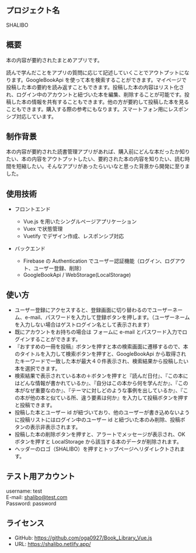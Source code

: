 ## プロジェクト名

SHALIBO

## 概要

本の内容が要約されたまとめアプリです。

読んで学んだことをアプリの質問に応じて記述していくことでアウトプットになります。GoogleBookApi を使って本を検索することができます。マイページで投稿した本の要約を読み返すこともできます。投稿した本の内容はリスト化され、ログイン中のアカウントと紐づいた本を編集、削除することが可能です。投稿した本の情報を共有することもできます。他の方が要約して投稿した本を見ることもできます。購入する際の参考にもなります。スマートフォン用にレスポンシブ対応しています。

## 制作背景

本の内容が要約された読書管理アプリがあれば、購入前にどんな本だったか知りたい、本の内容をアウトプットしたい、要約された本の内容を知りたい、読む時間を短縮したい。そんなアプリがあったらいいなと思った背景から開発に至りました。

## 使用技術

- フロントエンド

  - Vue.js を用いたシングルページアプリケーション
  - Vuex で状態管理
  - Vuetify でデザイン作成、レスポンシブ対応

- バックエンド
  - Firebase の Authentication でユーザー認証機能（ログイン、ログアウト、ユーザー登録、削除）
  - GoogleBookApi / WebStorage(LocalStorage)

## 使い方

- ユーザー登録にアクセスすると、登録画面に切り替わるのでユーザーネーム、e-mail、パスワードを入力して登録ボタンを押します。（ユーザーネームを入力しない場合はゲストログイン名として表示されます）
- 既にアカウントをお持ちの場合は フォームに e-mail とパスワード入力でログインすることができます。
- 『おすすめの一冊を投稿』ボタンを押すと本の検索画面に遷移するので、本のタイトルを入力して検索ボタンを押すと、GoogleBookApi から取得されたキーワードで一致した本が最大４０件表示され、検索結果から投稿したい本を選択できます。
- 検索結果で表示されている本の＋ボタンを押すと『読んだ日付』、『この本にはどんな情報が書かれているか』、『自分はこの本から何を学んだか』、『この本がなぜ重要なのか』、『テーマに対しどのような事例を出しているか』、『この本が他の本と似ている所、違う要素は何か』を入力して投稿ボタンを押すと投稿できます。
- 投稿した本とユーザー id が紐づいており、他のユーザーが書き込めないように投稿リストにはログイン中のユーザー id と紐づいた本のみ削除、投稿ボタンの表示非表示されます。
- 投稿した本の削除ボタンを押すと、アラートでメッセージが表示され、OK ボタンを押すと LocalStorage から該当する本のデータが削除されます。
- ヘッダーのロゴ（SHALIBO）を押すとトップページへリダイレクトされます。

## テスト用アカウント <br>

username: test <br>
E-mail: shalibo@test.com <br>
Password: password

## ライセンス

- GitHub: https://github.com/oga0927/Book_Library_Vue.js
- URL: https://shalibo.netlify.app/
